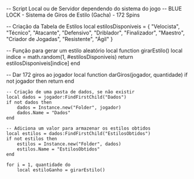 -- Script Local ou de Servidor dependendo do sistema do jogo
-- BLUE LOCK - Sistema de Giros de Estilo (Gacha) - 172 Spins

-- Criação da Tabela de Estilos
local estilosDisponiveis = {
    "Velocista", "Técnico", "Atacante", "Defensivo", "Driblador", 
    "Finalizador", "Maestro", "Criador de Jogadas", "Resistente", "Ágil"
}

-- Função para gerar um estilo aleatório
local function girarEstilo()
    local indice = math.random(1, #estilosDisponiveis)
    return estilosDisponiveis[indice]
end

-- Dar 172 giros ao jogador
local function darGiros(jogador, quantidade)
    if not jogador then return end

    -- Criação de uma pasta de dados, se não existir
    local dados = jogador:FindFirstChild("Dados")
    if not dados then
        dados = Instance.new("Folder", jogador)
        dados.Name = "Dados"
    end

    -- Adiciona um valor para armazenar os estilos obtidos
    local estilos = dados:FindFirstChild("EstilosObtidos")
    if not estilos then
        estilos = Instance.new("Folder", dados)
        estilos.Name = "EstilosObtidos"
    end

    for i = 1, quantidade do
        local estiloGanho = girarEstilo()
